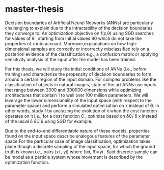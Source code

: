 # master-thesis

Decision boundaries of Artificial Neural Networks (ANNs) are particularly challenging to
explain due to the intractability of the decision boundaries they converge to.
An optimization objective on f(x,θ) using SGD searches for values of θ , starting from
initial values θ0 which do not take the properties of x into account. Moreover,explanations 
on how high-dimensional samples are correctly or incorrectly misclassified
rely on a posteriori evidence of the classification e.g., a confusion matrix or applying
sensitivity analysis of the input after the model has been trained.

For this thesis, we will study the initial conditions of ANNs (i.e., before training) and
characterize the propensity of decision boundaries to form around a certain region of the
input domain. For complex problems like the classification of objects in natural images,
state of the art ANNs use inputs that range between 3000 and 300000 dimensions while
optimizing architectures that contain 1 to well over 100 million parameters. We will leverage the lower
dimensionality of the input space (with respect to the parameter space) and perform a simulated optimization 
on x instead of θ. In other words, study f by analyzing the evolution of x when the cost function operates on 
it i.e., for a cost function C , optimize based on δC/ δ x instead of the usual δ δC θ using SGD for example.

Due to the end-to-end differentiable nature of these models, properties found on the input
space describe analogous features of the parameter space.For the particular case of image classification, 
optimization takes place though a discrete sampling of the input space, for which the ground truth is known 
i.e., pairs ⟨xi , yi⟩ where f(xi, θ)=yi . Said discrete sample can be model as a particle system whose movement
is described by the optimization function.
